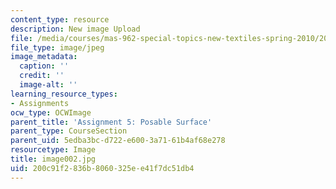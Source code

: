 ```yaml
---
content_type: resource
description: New image Upload
file: /media/courses/mas-962-special-topics-new-textiles-spring-2010/200c91f2836b8060325ee41f7dc51db4_image002.jpg
file_type: image/jpeg
image_metadata:
  caption: ''
  credit: ''
  image-alt: ''
learning_resource_types:
- Assignments
ocw_type: OCWImage
parent_title: 'Assignment 5: Posable Surface'
parent_type: CourseSection
parent_uid: 5edba3bc-d722-e600-3a71-61b4af68e278
resourcetype: Image
title: image002.jpg
uid: 200c91f2-836b-8060-325e-e41f7dc51db4
---
```

